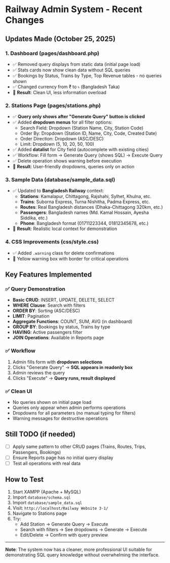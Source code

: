 # Railway Admin System - Recent Changes

## Updates Made (October 25, 2025)

### 1. **Dashboard (pages/dashboard.php)**
- ✅ Removed query displays from static data (initial page load)
- ✅ Stats cards now show clean data without SQL queries
- ✅ Bookings by Status, Trains by Type, Top Revenue tables - no queries shown
- ✅ Changed currency from ₹ to ৳ (Bangladesh Taka)
- 📌 **Result**: Clean UI, less information overload

### 2. **Stations Page (pages/stations.php)**
- ✅ **Query only shows after "Generate Query" button is clicked**
- ✅ Added **dropdown menus** for all filter options:
  - Search Field: Dropdown (Station Name, City, Station Code)
  - Order By: Dropdown (Station ID, Name, City, Code, Created Date)
  - Order Direction: Dropdown (ASC/DESC)
  - Limit: Dropdown (5, 10, 20, 50, 100)
- ✅ Added **datalist** for City field (autocomplete with existing cities)
- ✅ Workflow: Fill form → Generate Query (shows SQL) → Execute Query
- ✅ Delete operation shows warning before execution
- 📌 **Result**: User-friendly dropdowns, queries only on action

### 3. **Sample Data (database/sample_data.sql)**
- ✅ Updated to **Bangladesh Railway** context:
  - **Stations**: Kamalapur, Chittagong, Rajshahi, Sylhet, Khulna, etc.
  - **Trains**: Suborna Express, Turna Nishitha, Padma Express, etc.
  - **Routes**: Real Bangladesh distances (Dhaka-Chittagong 320km, etc.)
  - **Passengers**: Bangladesh names (Md. Kamal Hossain, Ayesha Siddika, etc.)
  - **Phone**: Bangladesh format (01711223344, 01812345678, etc.)
- 📌 **Result**: Realistic local context for demonstration

### 4. **CSS Improvements (css/style.css)**
- ✅ Added `.warning` class for delete confirmations
- 📌 Yellow warning box with border for critical operations

## Key Features Implemented

### ✅ Query Demonstration
- **Basic CRUD**: INSERT, UPDATE, DELETE, SELECT
- **WHERE Clause**: Search with filters
- **ORDER BY**: Sorting (ASC/DESC)
- **LIMIT**: Pagination
- **Aggregate Functions**: COUNT, SUM, AVG (in dashboard)
- **GROUP BY**: Bookings by status, Trains by type
- **HAVING**: Active passengers filter
- **JOIN Operations**: Available in Reports page

### ✅ Workflow
1. Admin fills form with **dropdown selections**
2. Clicks "Generate Query" → **SQL appears in readonly box**
3. Admin reviews the query
4. Clicks "Execute" → **Query runs, result displayed**

### ✅ Clean UI
- No queries shown on initial page load
- Queries only appear when admin performs operations
- Dropdowns for all parameters (no manual typing for filters)
- Warning messages for destructive operations

## Still TODO (if needed)
- [ ] Apply same pattern to other CRUD pages (Trains, Routes, Trips, Passengers, Bookings)
- [ ] Ensure Reports page has no initial query display
- [ ] Test all operations with real data

## How to Test
1. Start XAMPP (Apache + MySQL)
2. Import `database/schema.sql`
3. Import `database/sample_data.sql`
4. Visit: `http://localhost/Railway Website 3-1/`
5. Navigate to Stations page
6. Try:
   - Add Station → Generate Query → Execute
   - Search with filters → See dropdowns → Generate → Execute
   - Edit/Delete → Confirm with query preview

---
**Note**: The system now has a cleaner, more professional UI suitable for demonstrating SQL query knowledge without overwhelming the interface.
